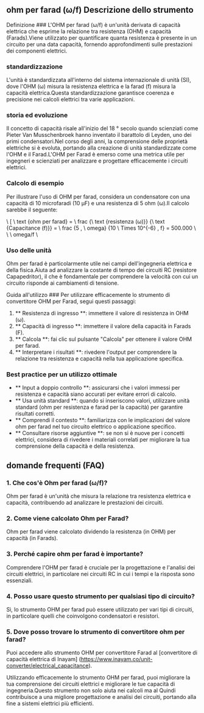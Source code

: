 ## ohm per farad (ω/f) Descrizione dello strumento

Definizione ###
L'OHM per farad (ω/f) è un'unità derivata di capacità elettrica che esprime la relazione tra resistenza (OHM) e capacità (Farads).Viene utilizzato per quantificare quanta resistenza è presente in un circuito per una data capacità, fornendo approfondimenti sulle prestazioni dei componenti elettrici.

### standardizzazione
L'unità è standardizzata all'interno del sistema internazionale di unità (SI), dove l'OHM (ω) misura la resistenza elettrica e la farad (f) misura la capacità elettrica.Questa standardizzazione garantisce coerenza e precisione nei calcoli elettrici tra varie applicazioni.

### storia ed evoluzione
Il concetto di capacità risale all'inizio del 18 ° secolo quando scienziati come Pieter Van Musschenbroek hanno inventato il barattolo di Leyden, uno dei primi condensatori.Nel corso degli anni, la comprensione delle proprietà elettriche si è evoluta, portando alla creazione di unità standardizzate come l'OHM e il Farad.L'OHM per Farad è emerso come una metrica utile per ingegneri e scienziati per analizzare e progettare efficacemente i circuiti elettrici.

### Calcolo di esempio
Per illustrare l'uso di OHM per farad, considera un condensatore con una capacità di 10 microfaradi (10 µF) e una resistenza di 5 ohm (ω).Il calcolo sarebbe il seguente:

\ [
\ text {ohm per farad} = \ frac {\ text {resistenza (ω)}} {\ text {Capacitance (f)}} = \ frac {5 \, \ omega} {10 \ Times 10^{-6} \, f} = 500.000 \ \ \ omega/f
\

### Uso delle unità
Ohm per farad è particolarmente utile nei campi dell'ingegneria elettrica e della fisica.Aiuta ad analizzare la costante di tempo dei circuiti RC (resistore Capapedritor), il che è fondamentale per comprendere la velocità con cui un circuito risponde ai cambiamenti di tensione.

Guida all'utilizzo ###
Per utilizzare efficacemente lo strumento di convertitore OHM per Farad, segui questi passaggi:
1. ** Resistenza di ingresso **: immettere il valore di resistenza in OHM (ω).
2. ** Capacità di ingresso **: immettere il valore della capacità in Farads (F).
3. ** Calcola **: fai clic sul pulsante "Calcola" per ottenere il valore OHM per farad.
4. ** Interpretare i risultati **: rivedere l'output per comprendere la relazione tra resistenza e capacità nella tua applicazione specifica.

### Best practice per un utilizzo ottimale
- ** Input a doppio controllo **: assicurarsi che i valori immessi per resistenza e capacità siano accurati per evitare errori di calcolo.
- ** Usa unità standard **: quando si inseriscono valori, utilizzare unità standard (ohm per resistenza e farad per la capacità) per garantire risultati corretti.
- ** Comprendi il contesto **: familiarizza con le implicazioni del valore ohm per farad nel tuo circuito elettrico o applicazione specifico.
- ** Consultare risorse aggiuntive **: se non si è nuove per i concetti elettrici, considera di rivedere i materiali correlati per migliorare la tua comprensione della capacità e della resistenza.

## domande frequenti (FAQ)

### 1. Che cos'è Ohm per farad (ω/f)?
Ohm per farad è un'unità che misura la relazione tra resistenza elettrica e capacità, contribuendo ad analizzare le prestazioni dei circuiti.

### 2. Come viene calcolato Ohm per Farad?
Ohm per farad viene calcolato dividendo la resistenza (in OHM) per capacità (in Farads).

### 3. Perché capire ohm per farad è importante?
Comprendere l'OHM per farad è cruciale per la progettazione e l'analisi dei circuiti elettrici, in particolare nei circuiti RC in cui i tempi e la risposta sono essenziali.

### 4. Posso usare questo strumento per qualsiasi tipo di circuito?
Sì, lo strumento OHM per farad può essere utilizzato per vari tipi di circuiti, in particolare quelli che coinvolgono condensatori e resistori.

### 5. Dove posso trovare lo strumento di convertitore ohm per farad?
Puoi accedere allo strumento OHM per convertitore Farad al [convertitore di capacità elettrica di Inayam] (https://www.inayam.co/unit-converter/electrical_capacitance).

Utilizzando efficacemente lo strumento OHM per farad, puoi migliorare la tua comprensione dei circuiti elettrici e migliorare le tue capacità di ingegneria.Questo strumento non solo aiuta nei calcoli ma al Quindi contribuisce a una migliore progettazione e analisi dei circuiti, portando alla fine a sistemi elettrici più efficienti.